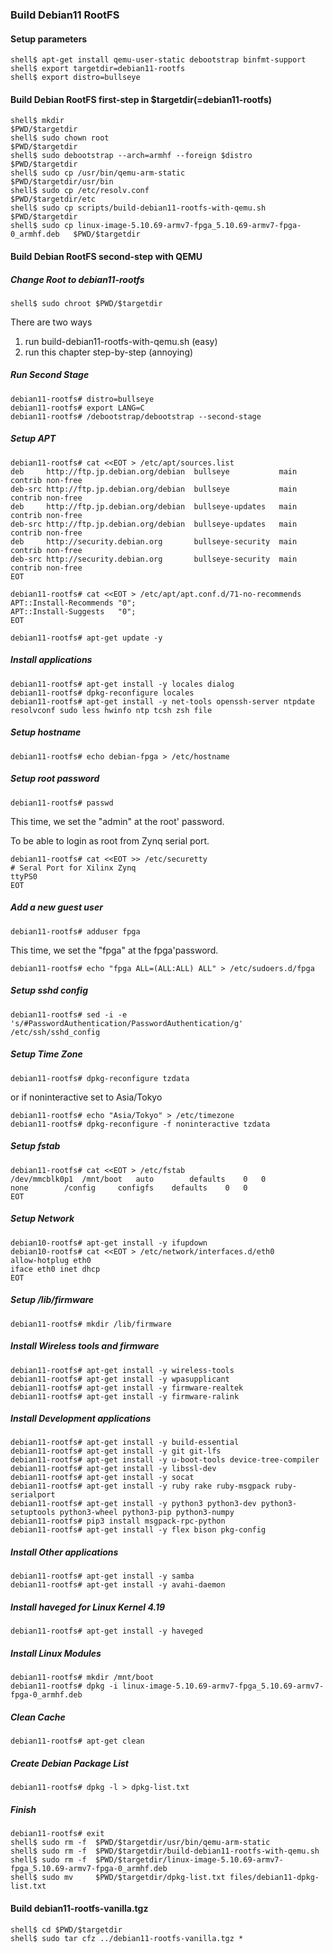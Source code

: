 ### Build Debian11 RootFS

#### Setup parameters 

```console
shell$ apt-get install qemu-user-static debootstrap binfmt-support
shell$ export targetdir=debian11-rootfs
shell$ export distro=bullseye
```

#### Build Debian RootFS first-step in $targetdir(=debian11-rootfs)

```console
shell$ mkdir                                                                   $PWD/$targetdir
shell$ sudo chown root                                                         $PWD/$targetdir
shell$ sudo debootstrap --arch=armhf --foreign $distro                         $PWD/$targetdir
shell$ sudo cp /usr/bin/qemu-arm-static                                        $PWD/$targetdir/usr/bin
shell$ sudo cp /etc/resolv.conf                                                $PWD/$targetdir/etc
shell$ sudo cp scripts/build-debian11-rootfs-with-qemu.sh                      $PWD/$targetdir
shell$ sudo cp linux-image-5.10.69-armv7-fpga_5.10.69-armv7-fpga-0_armhf.deb   $PWD/$targetdir
````

#### Build Debian RootFS second-step with QEMU

##### Change Root to debian11-rootfs

```console
shell$ sudo chroot $PWD/$targetdir
```

There are two ways

1. run build-debian11-rootfs-with-qemu.sh (easy)
2. run this chapter step-by-step (annoying)

##### Run Second Stage

```console
debian11-rootfs# distro=bullseye
debian11-rootfs# export LANG=C
debian11-rootfs# /debootstrap/debootstrap --second-stage
```

##### Setup APT

```console
debian11-rootfs# cat <<EOT > /etc/apt/sources.list
deb     http://ftp.jp.debian.org/debian  bullseye           main contrib non-free
deb-src http://ftp.jp.debian.org/debian  bullseye           main contrib non-free
deb     http://ftp.jp.debian.org/debian  bullseye-updates   main contrib non-free
deb-src http://ftp.jp.debian.org/debian  bullseye-updates   main contrib non-free
deb     http://security.debian.org       bullseye-security  main contrib non-free
deb-src http://security.debian.org       bullseye-security  main contrib non-free
EOT
```

```console
debian11-rootfs# cat <<EOT > /etc/apt/apt.conf.d/71-no-recommends
APT::Install-Recommends "0";
APT::Install-Suggests   "0";
EOT
```

```console
debian11-rootfs# apt-get update -y
```

##### Install applications

```console
debian11-rootfs# apt-get install -y locales dialog
debian11-rootfs# dpkg-reconfigure locales
debian11-rootfs# apt-get install -y net-tools openssh-server ntpdate resolvconf sudo less hwinfo ntp tcsh zsh file
```

##### Setup hostname

```console
debian11-rootfs# echo debian-fpga > /etc/hostname
```

##### Setup root password

```console
debian11-rootfs# passwd
```

This time, we set the "admin" at the root' password.

To be able to login as root from Zynq serial port.

```console
debian11-rootfs# cat <<EOT >> /etc/securetty
# Seral Port for Xilinx Zynq
ttyPS0
EOT
```

##### Add a new guest user

```console
debian11-rootfs# adduser fpga
```

This time, we set the "fpga" at the fpga'password.

```console
debian11-rootfs# echo "fpga ALL=(ALL:ALL) ALL" > /etc/sudoers.d/fpga
```

##### Setup sshd config

```console
debian11-rootfs# sed -i -e 's/#PasswordAuthentication/PasswordAuthentication/g' /etc/ssh/sshd_config
```

##### Setup Time Zone

```console
debian11-rootfs# dpkg-reconfigure tzdata
```

or if noninteractive set to Asia/Tokyo

```console
debian11-rootfs# echo "Asia/Tokyo" > /etc/timezone
debian11-rootfs# dpkg-reconfigure -f noninteractive tzdata
```


##### Setup fstab

```console
debian11-rootfs# cat <<EOT > /etc/fstab
/dev/mmcblk0p1	/mnt/boot	auto		defaults	0	0
none		/config		configfs	defaults	0	0
EOT
````

##### Setup Network

```console
debian10-rootfs# apt-get install -y ifupdown
debian10-rootfs# cat <<EOT > /etc/network/interfaces.d/eth0
allow-hotplug eth0
iface eth0 inet dhcp
EOT
````

##### Setup /lib/firmware

```console
debian11-rootfs# mkdir /lib/firmware
```

##### Install Wireless tools and firmware

```console
debian11-rootfs# apt-get install -y wireless-tools
debian11-rootfs# apt-get install -y wpasupplicant
debian11-rootfs# apt-get install -y firmware-realtek
debian11-rootfs# apt-get install -y firmware-ralink
```

##### Install Development applications

```console
debian11-rootfs# apt-get install -y build-essential
debian11-rootfs# apt-get install -y git git-lfs
debian11-rootfs# apt-get install -y u-boot-tools device-tree-compiler
debian11-rootfs# apt-get install -y libssl-dev
debian11-rootfs# apt-get install -y socat
debian11-rootfs# apt-get install -y ruby rake ruby-msgpack ruby-serialport 
debian11-rootfs# apt-get install -y python3 python3-dev python3-setuptools python3-wheel python3-pip python3-numpy
debian11-rootfs# pip3 install msgpack-rpc-python
debian11-rootfs# apt-get install -y flex bison pkg-config
```

##### Install Other applications

```console
debian11-rootfs# apt-get install -y samba
debian11-rootfs# apt-get install -y avahi-daemon
```

##### Install haveged for Linux Kernel 4.19

```console
debian11-rootfs# apt-get install -y haveged
```

##### Install Linux Modules

```console
debian11-rootfs# mkdir /mnt/boot
debian11-rootfs# dpkg -i linux-image-5.10.69-armv7-fpga_5.10.69-armv7-fpga-0_armhf.deb
```

##### Clean Cache

```console
debian11-rootfs# apt-get clean
```

##### Create Debian Package List

```console
debian11-rootfs# dpkg -l > dpkg-list.txt
```

##### Finish

```console
debian11-rootfs# exit
shell$ sudo rm -f  $PWD/$targetdir/usr/bin/qemu-arm-static
shell$ sudo rm -f  $PWD/$targetdir/build-debian11-rootfs-with-qemu.sh
shell$ sudo rm -f  $PWD/$targetdir/linux-image-5.10.69-armv7-fpga_5.10.69-armv7-fpga-0_armhf.deb
shell$ sudo mv     $PWD/$targetdir/dpkg-list.txt files/debian11-dpkg-list.txt
```

#### Build debian11-rootfs-vanilla.tgz

```console
shell$ cd $PWD/$targetdir
shell$ sudo tar cfz ../debian11-rootfs-vanilla.tgz *
```

